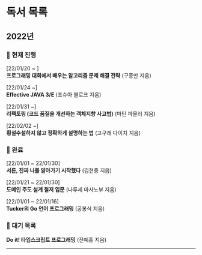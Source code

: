 # 독서 목록

## 2022년

### 📒 현재 진행

[22/01/20 ~ ]  
**프로그래밍 대회에서 배우는 알고리즘 문제 해결 전략** (구종만 지음)

[22/01/24 ~]  
**Effective JAVA 3/E** (조슈아 블로크 지음)

[22/01/31 ~]  
**리팩토링 (코드 품질을 개선하는 객체지향 사고법)** (마틴 파울러 지음)  

[22/02/02 ~]  
**횡설수설하지 않고 정확하게 설명하는 법** (고구레 다이치 지음)

### 📗 완료

[22/01/01 ~ 22/01/30]  
**서른, 진짜 나를 알아가기 시작했다** (김현중 지음)  

[22/01/21 ~ 22/01/30]  
**도메인 주도 설계 철저 입문** (나루세 마사노부 지음)  

[22/01/01 ~ 22/01/16]  
**Tucker의 Go 언어 프로그래밍** (공봉식 지음)

### 📕 대기 목록

**Do it! 타입스크립트 프로그래밍** (전예홍 지음)

---